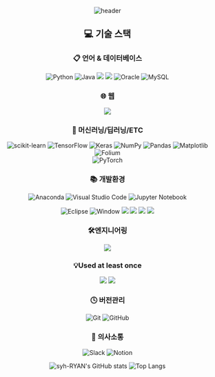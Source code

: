 <div align=center>
  
![header](https://capsule-render.vercel.app/api?type=waving&color=gradient&height=300&section=header&text=syh%20Github&fontSize=80&animation=fadeIn&fontAlignY=38&desc=&descAlignY=53&descAlign=70)

  
## 💻 기술 스택

### 📋 언어 & 데이터베이스
![Python](https://img.shields.io/badge/python-3670A0?style=for-the-badge&logo=python&logoColor=ffdd54)
![Java](https://img.shields.io/badge/java-%23ED8B00.svg?style=for-the-badge&logo=java&logoColor=white)
<img src="https://img.shields.io/badge/PostgreSQL-4169e1?style=for-the-badge&logo=PostgreSQL&logoColor=white">
<img src="https://img.shields.io/badge/MariaDB-003545?style=for-the-badge&logo=MariaDB&logoColor=white">
![Oracle](https://img.shields.io/badge/Oracle-F80000?style=for-the-badge&logo=oracle&logoColor=white)
![MySQL](https://img.shields.io/badge/mysql-%2300f.svg?style=for-the-badge&logo=mysql&logoColor=white)

### 🌐 웹
<img src="https://img.shields.io/badge/Django-092E20?style=for-the-badge&logo=Django&logoColor=white">

### 🤖 머신러닝/딥러닝/ETC
![scikit-learn](https://img.shields.io/badge/scikit--learn-%23F7931E.svg?style=for-the-badge&logo=scikit-learn&logoColor=white)
![TensorFlow](https://img.shields.io/badge/TensorFlow-%23FF6F00.svg?style=for-the-badge&logo=TensorFlow&logoColor=white)
![Keras](https://img.shields.io/badge/Keras-%23D00000.svg?style=for-the-badge&logo=Keras&logoColor=white)
![NumPy](https://img.shields.io/badge/numpy-%23013243.svg?style=for-the-badge&logo=numpy&logoColor=white)
![Pandas](https://img.shields.io/badge/pandas-%23150458.svg?style=for-the-badge&logo=pandas&logoColor=white)
![Matplotlib](https://img.shields.io/badge/Matplotlib-%23ffffff.svg?style=for-the-badge&logo=Matplotlib&logoColor=black)
![Folium](https://img.shields.io/badge/Folium-%23ffffff.svg?style=for-the-badge&logo=Folium&logoColor=black)   
 ![PyTorch](https://img.shields.io/badge/PyTorch-%23EE4C2C.svg?style=for-the-badge&logo=PyTorch&logoColor=white)  

### 📚 개발환경
![Anaconda](https://img.shields.io/badge/Anaconda-%2344A833.svg?style=for-the-badge&logo=anaconda&logoColor=white)
![Visual Studio Code](https://img.shields.io/badge/Visual%20Studio%20Code-0078d7.svg?style=for-the-badge&logo=visual-studio-code&logoColor=white)
![Jupyter Notebook](https://img.shields.io/badge/jupyter-%23FA0F00.svg?style=for-the-badge&logo=jupyter&logoColor=white)

![Eclipse](https://img.shields.io/badge/Eclipse-FE7A16.svg?style=for-the-badge&logo=Eclipse&logoColor=white)
![Window](https://img.shields.io/badge/Windows-0078D6.svg?style=for-the-badge&logo=Windows&logoColor=white)
<img src="https://img.shields.io/badge/Ubuntu-E95420?style=for-the-badge&logo=Ubuntu&logoColor=white">
<img src="https://img.shields.io/badge/Amazone EC2-FF9900?style=for-the-badge&logo=Amazone EC2&logoColor=white">
<img src="https://img.shields.io/badge/Amazone RDS-527FFF?style=for-the-badge&logo=Amazone RDS&logoColor=white">
<img src="https://img.shields.io/badge/Amazone S3-569A31?style=for-the-badge&logo=Amazone S3&logoColor=white">


### 🛠엔지니어링
<img src="https://img.shields.io/badge/Apache Airflow-017CEE?style=for-the-badge&logo=Apache Airflow&logoColor=white">

### 💡Used at least once
<img src="https://img.shields.io/badge/Apache Hadoop-66CCFF?style=for-the-badge&logo=Apache Hadoop&logoColor=white">
<img src="https://img.shields.io/badge/Apache Spark-E25A1C?style=for-the-badge&logo=Apache Spark&logoColor=white">

### 🕓 버전관리
![Git](https://img.shields.io/badge/git-%23F05033.svg?style=for-the-badge&logo=git&logoColor=white)
![GitHub](https://img.shields.io/badge/github-%23121011.svg?style=for-the-badge&logo=github&logoColor=white)   
### 💬 의사소통
![Slack](https://img.shields.io/badge/Slack-4A154B?style=for-the-badge&logo=slack&logoColor=white)
![Notion](https://img.shields.io/badge/Notion-%23000000.svg?style=for-the-badge&logo=notion&logoColor=white)



  ![syh-RYAN's GitHub stats](https://github-readme-stats.vercel.app/api?username=syh-RYAN&show_icons=true&theme=radical)  ![Top Langs](https://github-readme-stats.vercel.app/api/top-langs/?username=syh-RYAN&show_icons=true&theme=radical)
  
